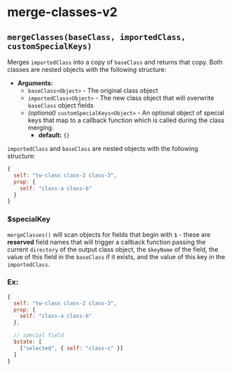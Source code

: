 
# **merge-classes-v2**

## `mergeClasses(baseClass, importedClass, customSpecialKeys)`

Merges `importedClass` into a copy of `baseClass` and returns that copy. Both classes are nested objects with the following structure:

* **Arguments:**
  - `baseClass<Object>` - The original class object
  - `importedClass<Object>` - The new class object that will overwrite `baseClass` object fields
  - *(optional)* `customSpecialKeys<Object>` - An optional object of special keys that map to a callback function which is called during the class merging.
      - **default:** `{}`

`importedClass` and `baseClass` are nested objects with the following structure:

```js
{
  self: "tw-class class-2 class-3",
  prop: {
    self: "class-a class-b"
  }
}
```


### **$specialKey**

`mergeClasses()` will scan objects for fields that begin with `$` - these are **reserved** field names that will trigger a callback function passing the current `directory` of the output class object, the `$keyName` of the field, the value of this field in the `baseClass` if it exists, and the value of this key in the `importedClass`.

### **Ex:**

```js
{
  self: "tw-class class-2 class-3",
  prop: {
    self: "class-a class-b"
  },

  // special field
  $state: [
    ["selected", { self: "class-c" }]
  ]
}
```